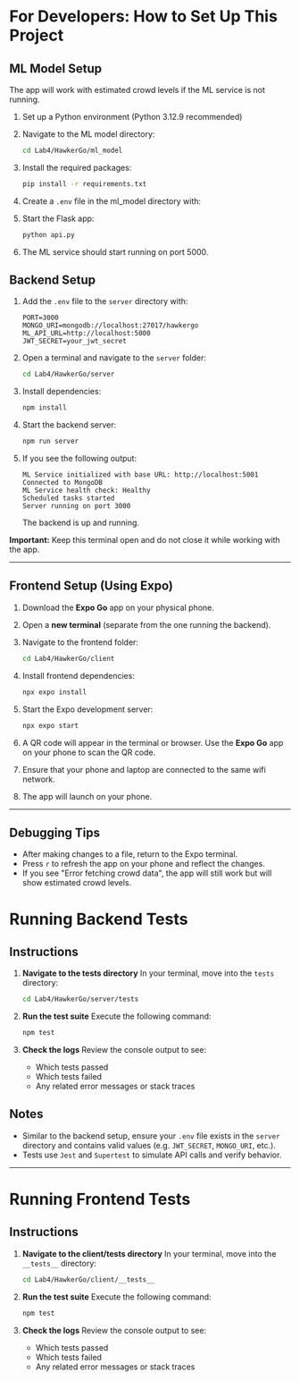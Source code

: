 # For Developers: How to Set Up This Project

## ML Model Setup

The app will work with estimated crowd levels if the ML service is not running.

1. Set up a Python environment (Python 3.12.9 recommended)

2. Navigate to the ML model directory:

   ```bash
   cd Lab4/HawkerGo/ml_model
   ```

3. Install the required packages:

   ```bash
   pip install -r requirements.txt
   ```

4. Create a `.env` file in the ml_model directory with:

5. Start the Flask app:

   ```bash
   python api.py
   ```

6. The ML service should start running on port 5000.

## Backend Setup

1. Add the `.env` file to the `server` directory with:

   ```
   PORT=3000
   MONGO_URI=mongodb://localhost:27017/hawkergo
   ML_API_URL=http://localhost:5000
   JWT_SECRET=your_jwt_secret
   ```

2. Open a terminal and navigate to the `server` folder:

   ```bash
   cd Lab4/HawkerGo/server
   ```

3. Install dependencies:

   ```bash
   npm install
   ```

4. Start the backend server:

   ```bash
   npm run server
   ```

5. If you see the following output:

   ```
   ML Service initialized with base URL: http://localhost:5001
   Connected to MongoDB
   ML Service health check: Healthy
   Scheduled tasks started
   Server running on port 3000
   ```

   The backend is up and running.

**Important:** Keep this terminal open and do not close it while working with the app.

---

## Frontend Setup (Using Expo)

1. Download the **Expo Go** app on your physical phone.

2. Open a **new terminal** (separate from the one running the backend).

3. Navigate to the frontend folder:

   ```bash
   cd Lab4/HawkerGo/client
   ```

4. Install frontend dependencies:

   ```bash
   npx expo install
   ```

5. Start the Expo development server:

   ```bash
   npx expo start
   ```

6. A QR code will appear in the terminal or browser. Use the **Expo Go** app on your phone to scan the QR code.
7. Ensure that your phone and laptop are connected to the same wifi network.

8. The app will launch on your phone.

---

## Debugging Tips

- After making changes to a file, return to the Expo terminal.
- Press `r` to refresh the app on your phone and reflect the changes.
- If you see "Error fetching crowd data", the app will still work but will show estimated crowd levels.

# Running Backend Tests

## Instructions

1. **Navigate to the tests directory**
   In your terminal, move into the `tests` directory:

   ```bash
   cd Lab4/HawkerGo/server/tests
   ```

2. **Run the test suite**
   Execute the following command:

   ```bash
   npm test
   ```

3. **Check the logs**
   Review the console output to see:
   - Which tests passed
   - Which tests failed
   - Any related error messages or stack traces

## Notes

- Similar to the backend setup, ensure your `.env` file exists in the `server` directory and contains valid values (e.g. `JWT_SECRET`, `MONGO_URI`, etc.).
- Tests use `Jest` and `Supertest` to simulate API calls and verify behavior.

---

# Running Frontend Tests

## Instructions

1. **Navigate to the client/tests directory**
   In your terminal, move into the `__tests__` directory:

   ```bash
   cd Lab4/HawkerGo/client/__tests__
   ```

2. **Run the test suite**
   Execute the following command:

   ```bash
   npm test
   ```

3. **Check the logs**
   Review the console output to see:
   - Which tests passed
   - Which tests failed
   - Any related error messages or stack traces
